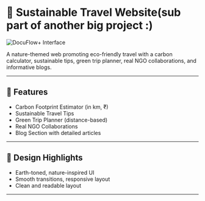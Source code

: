 # 🌱 Sustainable Travel Website(sub part of another big project :)
![DocuFlow+ Interface](sso.png)

A nature-themed web promoting eco-friendly travel with a carbon calculator, sustainable tips, green trip planner, real NGO collaborations, and informative blogs.

---

## 🚀 Features

- Carbon Footprint Estimator (in km, ₹)
- Sustainable Travel Tips
- Green Trip Planner (distance-based)
- Real NGO Collaborations
- Blog Section with detailed articles  

---
 
## 🌿 Design Highlights

- Earth-toned, nature-inspired UI  
- Smooth transitions, responsive layout  
- Clean and readable layout  

---




